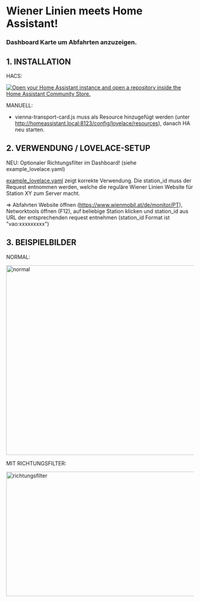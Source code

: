 # Wiener Linien meets Home Assistant! 

### Dashboard Karte um Abfahrten anzuzeigen.



## 1. INSTALLATION 

HACS:

<a href="https://my.home-assistant.io/redirect/hacs_repository/?owner=0Paul89&repository=vienna-transport-card" target="_blank" rel="noreferrer noopener"><img src="https://my.home-assistant.io/badges/hacs_repository.svg" alt="Open your Home Assistant instance and open a repository inside the Home Assistant Community Store." /></a>

MANUELL:

- vienna-transport-card.js muss als Resource hinzugefügt werden (unter http://homeassistant.local:8123/config/lovelace/resources), danach HA neu starten.



## 2. VERWENDUNG / LOVELACE-SETUP

NEU: Optionaler Richtungsfilter im Dashboard! (siehe example_lovelace.yaml)

[example_lovelace.yaml](https://github.com/0Paul89/vienna-transport-card/blob/main/example_lovelace.yaml) zeigt korrekte Verwendung. Die station_id muss der Request entnommen werden, welche die reguläre Wiener Linien Website für Station XY zum Server macht. 

  => Abfahrten Website öffnen (https://www.wienmobil.at/de/monitor/PT), Networktools öffnen (F12), auf beliebige Station klicken und station_id aus URL der entsprechenden request entnehmen (station_id Format ist "vao:xxxxxxxxx") 



## 3. BEISPIELBILDER

NORMAL:

<img width="511" height="509" alt="normal" src="https://github.com/user-attachments/assets/f5694528-e2ce-41cc-9e9e-e2ee1345c919" />


MIT RICHTUNGSFILTER:

<img width="511" height="334" alt="richtungsfilter" src="https://github.com/user-attachments/assets/161d00e4-1f8d-47d4-8826-8b8f1a2682c1" />
